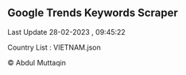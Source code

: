 

## Google Trends Keywords Scraper 
 
Last Update 28-02-2023 , 09:45:22

Country List :
VIETNAM.json



© Abdul Muttaqin 
